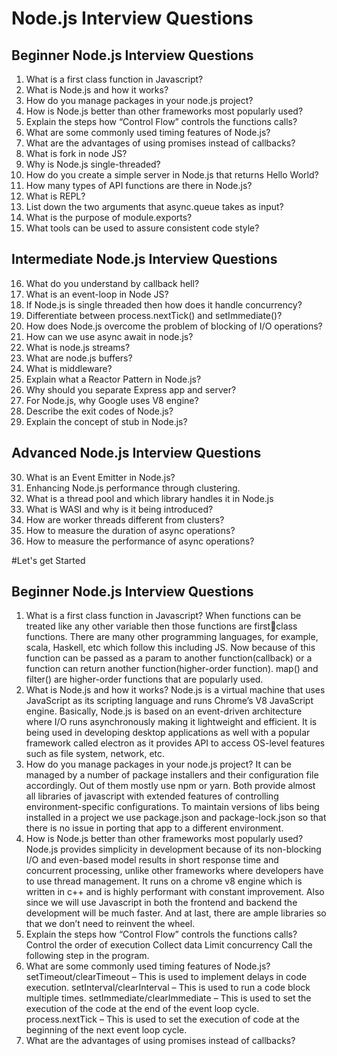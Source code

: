 # Node.js Interview Questions

## Beginner Node.js Interview Questions
1.  What is a first class function in Javascript?
2.  What is Node.js and how it works?
3.  How do you manage packages in your node.js project?
4.  How is Node.js better than other frameworks most popularly used?
5.  Explain the steps how “Control Flow” controls the functions calls?
6.  What are some commonly used timing features of Node.js?
7.  What are the advantages of using promises instead of callbacks?
8.  What is fork in node JS?
9.  Why is Node.js single-threaded?
10.  How do you create a simple server in Node.js that returns Hello World?
11.  How many types of API functions are there in Node.js?
12.  What is REPL?
13.  List down the two arguments that async.queue takes as input?
14.  What is the purpose of module.exports?
15.  What tools can be used to assure consistent code style?

## Intermediate Node.js Interview Questions
16.  What do you understand by callback hell?
17.  What is an event-loop in Node JS?
18.  If Node.js is single threaded then how does it handle concurrency?
19.  Differentiate between process.nextTick() and setImmediate()?
20.  How does Node.js overcome the problem of blocking of I/O operations?
21.  How can we use async await in node.js?
22.  What is node.js streams?
23.  What are node.js buffers?
24.  What is middleware?
25.  Explain what a Reactor Pattern in Node.js?
26.  Why should you separate Express app and server?
27.  For Node.js, why Google uses V8 engine?
28.  Describe the exit codes of Node.js?
29.  Explain the concept of stub in Node.js?
## Advanced Node.js Interview Questions
30.  What is an Event Emitter in Node.js?
31.  Enhancing Node.js performance through clustering.
32.  What is a thread pool and which library handles it in Node.js
33.  What is WASI and why is it being introduced?
34.  How are worker threads different from clusters?
35.  How to measure the duration of async operations?
36.  How to measure the performance of async operations?


#Let's get Started

## Beginner Node.js Interview Questions
1. What is a first class function in Javascript?
When functions can be treated like any other variable then those functions are firstclass functions. There are many other programming languages, for example, scala,
Haskell, etc which follow this including JS. Now because of this function can be
passed as a param to another function(callback) or a function can return another
function(higher-order function). map() and filter() are higher-order functions that are
popularly used.
2. What is Node.js and how it works?
Node.js is a virtual machine that uses JavaScript as its scripting language and runs
Chrome’s V8 JavaScript engine. Basically, Node.js is based on an event-driven
architecture where I/O runs asynchronously making it lightweight and efficient. It is
being used in developing desktop applications as well with a popular framework
called electron as it provides API to access OS-level features such as file system,
network, etc.
3. How do you manage packages in your node.js project?
It can be managed by a number of package installers and their configuration file
accordingly. Out of them mostly use npm or yarn. Both provide almost all libraries of
javascript with extended features of controlling environment-specific configurations.
To maintain versions of libs being installed in a project we use package.json and
package-lock.json so that there is no issue in porting that app to a different
environment.
4. How is Node.js better than other frameworks most popularly
used?
Node.js provides simplicity in development because of its non-blocking I/O and
even-based model results in short response time and concurrent processing,
unlike other frameworks where developers have to use thread management.
It runs on a chrome v8 engine which is written in c++ and is highly performant
with constant improvement.
Also since we will use Javascript in both the frontend and backend the
development will be much faster.
And at last, there are ample libraries so that we don’t need to reinvent the
wheel.
5. Explain the steps how “Control Flow” controls the functions
calls?
Control the order of execution
Collect data
Limit concurrency
Call the following step in the program.
6. What are some commonly used timing features of Node.js?
setTimeout/clearTimeout – This is used to implement delays in code
execution.
setInterval/clearInterval – This is used to run a code block multiple times.
setImmediate/clearImmediate – This is used to set the execution of the code
at the end of the event loop cycle.
process.nextTick – This is used to set the execution of code at the beginning of
the next event loop cycle.
7. What are the advantages of using promises instead of
callbacks?

